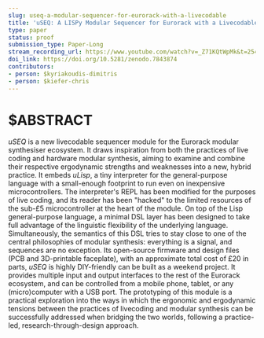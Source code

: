 ```yaml
---
slug: useq-a-modular-sequencer-for-eurorack-with-a-livecodable
title: 'uSEQ: A LISPy Modular Sequencer for Eurorack with a Livecodable Microcontroller'
type: paper
status: proof
submission_type: Paper-Long
stream_recording_url: https://www.youtube.com/watch?v=_Z71KQtWpMk&t=2548s
doi_link: https://doi.org/10.5281/zenodo.7843874
contributors:
- person: $kyriakoudis-dimitris
- person: $kiefer-chris
---
```


# $ABSTRACT

*uSEQ* is a new livecodable sequencer module for the Eurorack modular synthesiser ecosystem. It draws inspiration from both the practices of live coding and hardware modular synthesis, aiming to examine and combine their respective ergodynamic strengths and weaknesses into a new, hybrid practice. It embeds *uLisp*, a tiny interpreter for the general-purpose language with a small-enough footprint to run even on inexpensive microcontrollers. The interpreter's REPL has been modified for the purposes of live coding, and its reader has been "hacked" to the limited resources of the sub-£5 microcontroller at the heart of the module. On top of the Lisp general-purpose language, a minimal DSL layer has been designed to take full advantage of the linguistic flexibility of the underlying language. Simultaneously, the semantics of this DSL tries to stay close to one of the central philosophies of modular synthesis: everything is a signal, and sequences are no exception. Its open-source firmware and design files (PCB and 3D-printable faceplate), with an approximate total cost of £20 in parts, *uSEQ* is highly DIY-friendly can be built as a weekend project. It provides multiple input and output interfaces to the rest of the Eurorack ecosystem, and can be controlled from a mobile phone, tablet, or any (micro)computer with a USB port. The prototyping of this module is a practical exploration into the ways in which the ergonomic and ergodynamic tensions between the practices of livecoding and modular synthesis can be successfully addressed when bridging the two worlds, following a practice-led, research-through-design approach.
